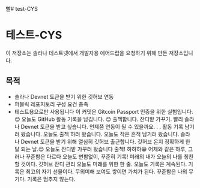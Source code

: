 빨# test-CYS
# 테스트-CYS

이 저장소는 솔라나 테스트넷에서 개발자용 에어드랍을 요청하기 위해 만든 저장소입니다.

## 목적

- 솔라나 Devnet 토큰을 받기 위한 깃허브 연동
- 퍼블릭 레포지토리 구성 요건 충족
- 테스트용으로만 사용됩니다
이 커밋은 Gitcoin Passport 인증을 위한 실험입니다. 😊
오늘도 GitHub 활동 기록을 남깁니다. 😊
출첵합니다.
잔디밭 가꾸기.
빨리 솔라나 Devnet 토큰을 받고 싶습니다.  언제쯤 연동이 될 수 있을까요. . .
활동 기록 남기러 왔습니다.
오늘도 출첵 하러 왔습니다.
오늘도 작은 흔적 남기러 왔습니다.
솔라나 Devnet 토큰을 받기 위해 열심히 깃허브 출근합니다.
깃허브 온지 정확하게 한달 되는 날.😊
오늘도 잔디밭 가꾸러 왔습니다
출첵!
하하하😁
어제와 같은 하루, 그러나 꾸준함은 다르다
오늘도 변함없이, 꾸준히 기록!
미래의 내가 오늘의 나를 칭찬할 것이다.
깃허브 잔디 관리
오늘도 미래를 위한 한 줄.
오늘도 기록은 계속된다.
기록은 최고의 자기 선물이다.
무의미해 보여도 쌓이면 가치가 된다.
꾸준함은 나의 무기다.
기록은 멈추지 않는다.
